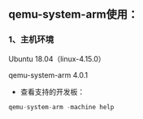 ## qemu-system-arm使用：

### 1、主机环境

Ubuntu 18.04（linux-4.15.0）

qemu-system-arm  4.0.1

* 查看支持的开发板：

```c
qemu-system-arm -machine help
```



